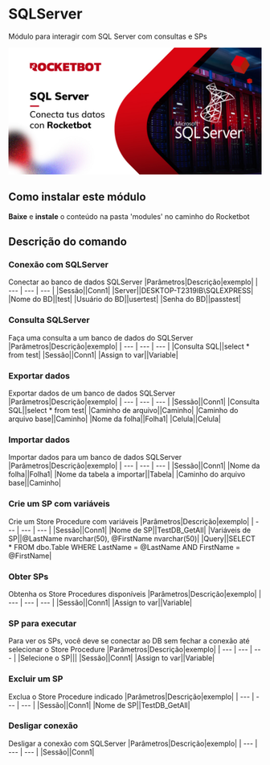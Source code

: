 # SQLServer
  
Módulo para interagir com SQL Server com consultas e SPs  
  
![banner](imgs/Banner_SQLServer_.jpg)
## Como instalar este módulo
  
__Baixe__ e __instale__ o conteúdo na pasta 'modules' no caminho do Rocketbot  



## Descrição do comando

### Conexão com SQLServer
  
Conectar ao banco de dados SQLServer
|Parâmetros|Descrição|exemplo|
| --- | --- | --- |
|Sessão||Conn1|
|Server||DESKTOP-T2319IB\SQLEXPRESS|
|Nome do BD||test|
|Usuário do BD||usertest|
|Senha do BD||passtest|

### Consulta SQLServer
  
Faça uma consulta a um banco de dados do SQLServer
|Parâmetros|Descrição|exemplo|
| --- | --- | --- |
|Consulta SQL||select * from test|
|Sessão||Conn1|
|Assign to var||Variable|

### Exportar dados
  
Exportar dados de um banco de dados SQLServer
|Parâmetros|Descrição|exemplo|
| --- | --- | --- |
|Sessão||Conn1|
|Consulta SQL||select * from test|
|Caminho de arquivo||Caminho|
|Caminho do arquivo base||Caminho|
|Nome da folha||Folha1|
|Celula||Celula|

### Importar dados
  
Importar dados para um banco de dados SQLServer
|Parâmetros|Descrição|exemplo|
| --- | --- | --- |
|Sessão||Conn1|
|Nome da folha||Folha1|
|Nome da tabela a importar||Tabela|
|Caminho do arquivo base||Caminho|

### Crie um SP com variáveis
  
Crie um Store Procedure com variáveis
|Parâmetros|Descrição|exemplo|
| --- | --- | --- |
|Sessão||Conn1|
|Nome de SP||TestDB_GetAll|
|Variáveis de SP||@LastName nvarchar(50), @FirstName nvarchar(50)|
|Query||SELECT * FROM dbo.Table WHERE LastName = @LastName AND FirstName = @FirstName|

### Obter SPs
  
Obtenha os Store Procedures disponíveis
|Parâmetros|Descrição|exemplo|
| --- | --- | --- |
|Sessão||Conn1|
|Assign to var||Variable|

### SP para executar
  
Para ver os SPs, você deve se conectar ao DB sem fechar a conexão até selecionar o Store Procedure
|Parâmetros|Descrição|exemplo|
| --- | --- | --- |
|Selecione o SP|||
|Sessão||Conn1|
|Assign to var||Variable|

### Excluir um SP
  
Exclua o Store Procedure indicado
|Parâmetros|Descrição|exemplo|
| --- | --- | --- |
|Sessão||Conn1|
|Nome de SP||TestDB_GetAll|

### Desligar conexão
  
Desligar a conexão com SQLServer
|Parâmetros|Descrição|exemplo|
| --- | --- | --- |
|Sessão||Conn1|
